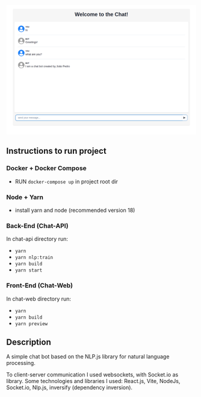  ![Screenshot](screenshot.png)

## Instructions to run project
### Docker + Docker Compose
- RUN `docker-compose up` in project root dir

### Node + Yarn
- install yarn and node (recommended version 18)

### Back-End (Chat-API)
In chat-api directory run:
- `yarn`
- `yarn nlp:train`
- `yarn build`
- `yarn start`

### Front-End (Chat-Web)
In chat-web directory run:
- `yarn`
- `yarn build`
- `yarn preview`


## Description
A simple chat bot based on the NLP.js library for natural language processing.

To client-server communication I used websockets, with Socket.io as library.
Some technologies and libraries I used: React.js, Vite, NodeJs, Socket.io, Nlp.js, inversify (dependency inversion).
